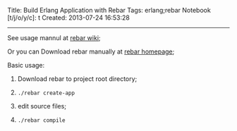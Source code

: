 Title: Build Erlang Application with Rebar
Tags: erlang;rebar
Notebook [t/j/o/y/c]: t
Created: 2013-07-24 16:53:28

------

See usage mannul at [rebar wiki](https://github.com/rebar/rebar/wiki);

Or you can Download rebar manually at [rebar homepage](https://github.com/basho/rebar);

Basic usage:

1. Download rebar to project root directory;

1. `./rebar create-app`

1. edit source files;

1. `./rebar compile`
